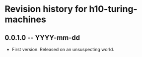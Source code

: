 # Revision history for h10-turing-machines

## 0.0.1.0  -- YYYY-mm-dd

* First version. Released on an unsuspecting world.
